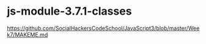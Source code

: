# js-module-3.7.1-classes

https://github.com/SocialHackersCodeSchool/JavaScript3/blob/master/Week7/MAKEME.md
